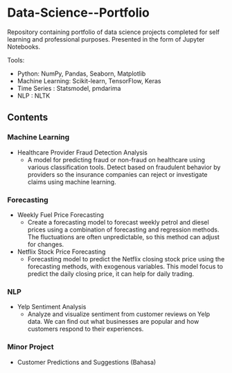 # Data-Science--Portfolio

Repository containing portfolio of data science projects completed for self learning and professional purposes. Presented in the form of Jupyter Notebooks.

Tools:

- Python: NumPy, Pandas, Seaborn, Matplotlib
- Machine Learning: Scikit-learn, TensorFlow, Keras
- Time Series : Statsmodel, pmdarima
- NLP : NLTK

## Contents

### Machine Learning
- Healthcare Provider Fraud Detection Analysis
    - A model for predicting fraud or non-fraud on healthcare using various classification tools. Detect based on fraudulent behavior by providers so the insurance companies can reject or investigate claims using machine learning.
    
### Forecasting
- Weekly Fuel Price Forecasting
    - Create a forecasting model to forecast weekly petrol and diesel prices using a combination of forecasting and regression methods. The fluctuations are often unpredictable, so this method can adjust for changes.
- Netflix Stock Price Forecasting
    - Forecasting model to predict the Netflix closing stock price using the forecasting methods, with exogenous variables. This model focus to predict the daily closing price, it can help for daily trading.

### NLP
- Yelp Sentiment Analysis
    - Analyze and visualize sentiment from customer reviews on Yelp data. We can find out what businesses are popular and how customers respond to their experiences.
    
### Minor Project
- Customer Predictions and Suggestions (Bahasa)
